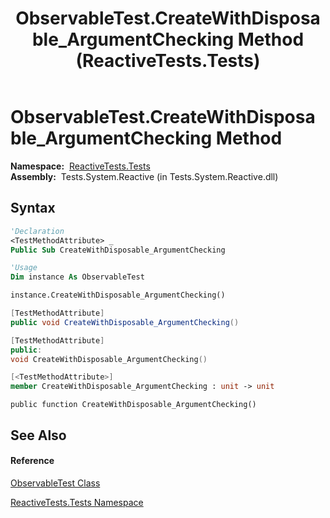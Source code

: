 ﻿---
title: ObservableTest.CreateWithDisposable_ArgumentChecking Method  (ReactiveTests.Tests)
TOCTitle: CreateWithDisposable_ArgumentChecking Method
ms:assetid: M:ReactiveTests.Tests.ObservableTest.CreateWithDisposable_ArgumentChecking
ms:mtpsurl: https://msdn.microsoft.com/en-us/library/reactivetests.tests.observabletest.createwithdisposable_argumentchecking(v=VS.103)
ms:contentKeyID: 36619263
ms.date: 06/28/2011
mtps_version: v=VS.103
f1_keywords:
- ReactiveTests.Tests.ObservableTest.CreateWithDisposable_ArgumentChecking
dev_langs:
- CSharp
- JScript
- VB
- FSharp
- c++
---

# ObservableTest.CreateWithDisposable\_ArgumentChecking Method

**Namespace:**  [ReactiveTests.Tests](hh289046\(v=vs.103\).md)  
**Assembly:**  Tests.System.Reactive (in Tests.System.Reactive.dll)

## Syntax

``` vb
'Declaration
<TestMethodAttribute> _
Public Sub CreateWithDisposable_ArgumentChecking
```

``` vb
'Usage
Dim instance As ObservableTest

instance.CreateWithDisposable_ArgumentChecking()
```

``` csharp
[TestMethodAttribute]
public void CreateWithDisposable_ArgumentChecking()
```

``` c++
[TestMethodAttribute]
public:
void CreateWithDisposable_ArgumentChecking()
```

``` fsharp
[<TestMethodAttribute>]
member CreateWithDisposable_ArgumentChecking : unit -> unit 
```

``` jscript
public function CreateWithDisposable_ArgumentChecking()
```

## See Also

#### Reference

[ObservableTest Class](hh288687\(v=vs.103\).md)

[ReactiveTests.Tests Namespace](hh289046\(v=vs.103\).md)

